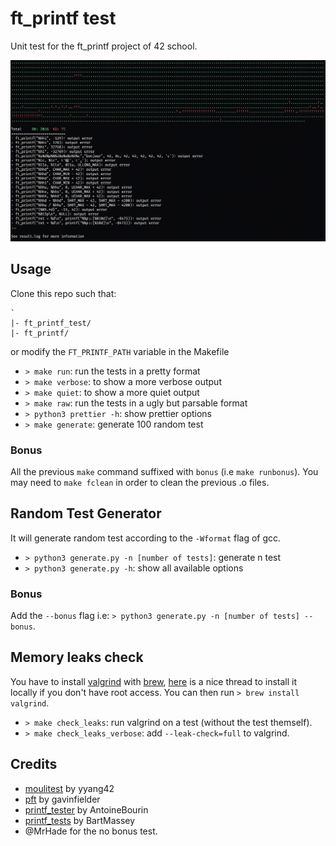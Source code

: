 # ft_printf test

Unit test for the ft_printf project of 42 school.

![example_screenshot](./screenshot.png)

## Usage

Clone this repo such that:

```
`
|- ft_printf_test/
|- ft_printf/
```

or modify the `FT_PRINTF_PATH` variable in the Makefile

- `> make run`: run the tests in a pretty format
- `> make verbose`: to show a more verbose output
- `> make quiet`: to show a more quiet output
- `> make raw`: run the tests in a ugly but parsable format
- `> python3 prettier -h`: show prettier options
- `> make generate`: generate 100 random test

### Bonus

All the previous `make` command suffixed with `bonus` (i.e `make runbonus`). You may need
to `make fclean` in order to clean the previous .o files.

## Random Test Generator

It will generate random test according to the `-Wformat` flag of gcc.

- `> python3 generate.py -n [number of tests]`: generate n test
- `> python3 generate.py -h`: show all available options

### Bonus

Add the `--bonus` flag i.e: `> python3 generate.py -n [number of tests] --bonus`.

## Memory leaks check

You have to install [valgrind](http://valgrind.org/) with [brew](https://brew.sh/),
[here](https://stackoverflow.com/questions/35775102) is a nice thread to install it
locally if you don't have root access. You can then run `> brew install valgrind`.

- `> make check_leaks`: run valgrind on a test (without the test themself).
- `> make check_leaks_verbose`: add `--leak-check=full` to valgrind.

## Credits

- [moulitest](https://github.com/yyang42/moulitest) by yyang42
- [pft](https://github.com/gavinfielder/pft) by gavinfielder
- [printf\_tester](https://github.com/AntoineBourin/printf-tester) by AntoineBourin
- [printf\_tests](https://github.com/BartMassey/printf-tests) by BartMassey
- @MrHade for the no bonus test.
